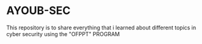 # AYOUB-SEC
This repository is to share everything that i learned about different topics in cyber security  using the "OFPPT" PROGRAM
